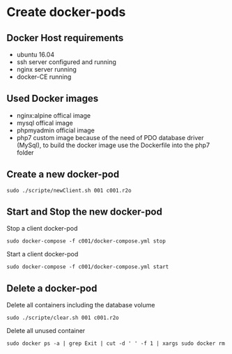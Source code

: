 # Create docker-pods

## Docker Host requirements

- ubuntu 16.04 
- ssh server configured and running
- nginx server running 
- docker-CE running 

## Used Docker images
- nginx:alpine offical image 
- mysql offical image 
- phpmyadmin official image 
- php7 custom image because of the need of PDO database driver (MySql), to build the docker image use the Dockerfile into the php7 folder

## Create a new docker-pod 
```
sudo ./scripte/newClient.sh 001 c001.r2o 
```

## Start and Stop the new docker-pod
Stop a client docker-pod
```
sudo docker-compose -f c001/docker-compose.yml stop
```

Start a client docker-pod
```
sudo docker-compose -f c001/docker-compose.yml start
```

## Delete a docker-pod 
Delete all containers including the database volume
```
sudo ./scripte/clear.sh 001 c001.r2o 
```

Delete all unused container 
```
sudo docker ps -a | grep Exit | cut -d ' ' -f 1 | xargs sudo docker rm
```




